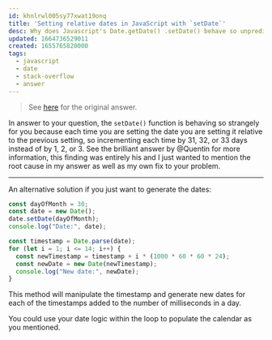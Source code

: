```yaml
---
id: khnlrwl005sy77xwat19onq
title: 'Setting relative dates in JavaScript with `setDate`'
desc: Why does Javascript's Date.getDate() .setDate() behave so unpredictably?
updated: 1664736529011
created: 1655765820000
tags:
  - javascript
  - date
  - stack-overflow
  - answer
---
```


> See [here](https://stackoverflow.com/a/72691782/6456163) for the original answer.

In answer to your question, the `setDate()` function is behaving so strangely for you because each time you are setting the date you are setting it relative to the previous setting, so incrementing each time by 31, 32, or 33 days instead of by 1, 2, or 3. See the brilliant answer by @Quentin for more information, this finding was entirely his and I just wanted to mention the root cause in my answer as well as my own fix to your problem.

---

An alternative solution if you just want to generate the dates:

```js
const dayOfMonth = 30;
const date = new Date();
date.setDate(dayOfMonth);
console.log("Date:", date);

const timestamp = Date.parse(date);
for (let i = 1; i <= 14; i++) {
  const newTimestamp = timestamp + i * (1000 * 60 * 60 * 24);
  const newDate = new Date(newTimestamp);
  console.log("New date:", newDate);
}
```

This method will manipulate the timestamp and generate new dates for each of the timestamps added to the number of milliseconds in a day.

You could use your date logic within the loop to populate the calendar as you mentioned.
